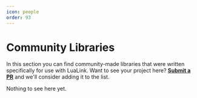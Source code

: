 ```yaml
---
icon: people
order: 93
---
```


# Community Libraries
In this section you can find community-made libraries that were written specifically for use with LuaLink. Want to see your project here? **[Submit a PR](https://github.com/LuaLink/docs/pulls)** and we'll consider adding it to the list.

Nothing to see here yet.
